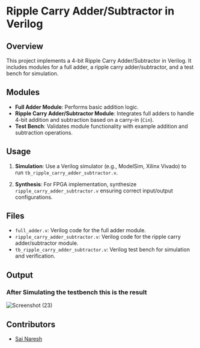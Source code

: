 # Ripple Carry Adder/Subtractor in Verilog

## Overview

This project implements a 4-bit Ripple Carry Adder/Subtractor in Verilog. It includes modules for a full adder, a ripple carry adder/subtractor, and a test bench for simulation.

## Modules

- **Full Adder Module**: Performs basic addition logic.
- **Ripple Carry Adder/Subtractor Module**: Integrates full adders to handle 4-bit addition and subtraction based on a carry-in (`Cin`).
- **Test Bench**: Validates module functionality with example addition and subtraction operations.

## Usage

1. **Simulation**: Use a Verilog simulator (e.g., ModelSim, Xilinx Vivado) to run `tb_ripple_carry_adder_subtractor.v`.
   
2. **Synthesis**: For FPGA implementation, synthesize `ripple_carry_adder_subtractor.v` ensuring correct input/output configurations.

## Files

- `full_adder.v`: Verilog code for the full adder module.
- `ripple_carry_adder_subtractor.v`: Verilog code for the ripple carry adder/subtractor module.
- `tb_ripple_carry_adder_subtractor.v`: Verilog test bench for simulation and verification.

## Output
### After Simulating the testbench this is the result
![Screenshot (23)](https://github.com/user-attachments/assets/0b9a5d41-909b-4b55-9c2b-8a2b8857bd44)

## Contributors

- [Sai Naresh](https://github.com/iamsainaresh)


